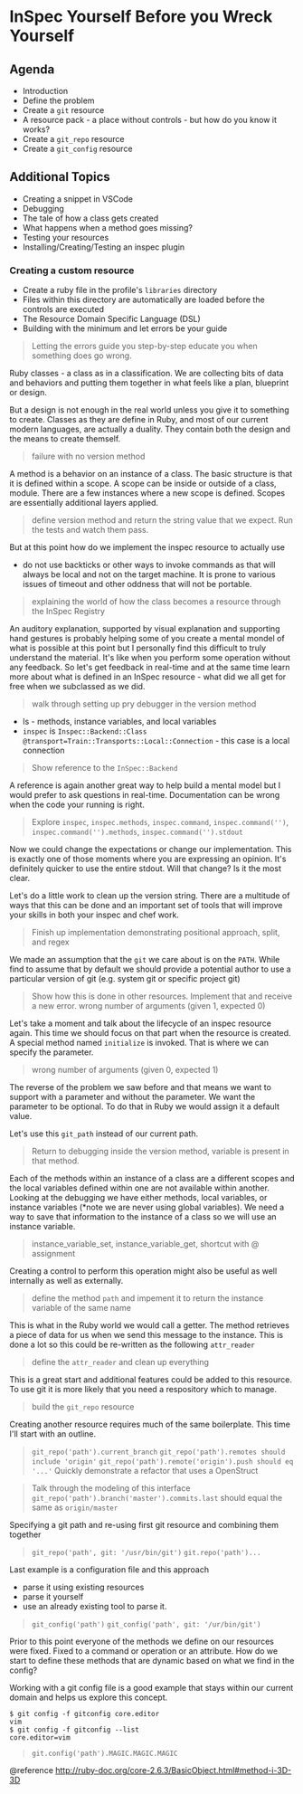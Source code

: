 # InSpec Yourself Before you Wreck Yourself

## Agenda

* Introduction
* Define the problem
* Create a `git` resource
* A resource pack - a place without controls - but how do you know it works?
* Create a `git_repo` resource
* Create a `git_config` resource

## Additional Topics

* Creating a snippet in VSCode
* Debugging
* The tale of how a class gets created
* What happens when a method goes missing?
* Testing your resources
* Installing/Creating/Testing an inspec plugin

### Creating a custom resource

* Create a ruby file in the profile's `libraries` directory
* Files within this directory are automatically are loaded before the controls are executed
* The Resource Domain Specific Language (DSL)
* Building with the minimum and let errors be your guide

> Letting the errors guide you step-by-step educate you when something does go wrong.

Ruby classes - a class as in a classification. We are collecting bits of data and behaviors and putting them together in what feels like a plan, blueprint or design. 


But a design is not enough in the real world unless you give it to something to create. Classes as they are define in Ruby, and most of our current modern languages, are actually a duality. They contain both the design and the means to create themself.

> failure with no version method

A method is a behavior on an instance of a class. The basic structure is that it is defined within a scope. A scope can be inside or outside of a class, module. There are a few instances where a new scope is defined. Scopes are essentially additional layers applied.

> define version method and return the string value that we expect. Run the tests and watch them pass.

But at this point how do we implement the inspec resource to actually use

* do not use backticks or other ways to invoke commands as that will always be local and not on the target machine. It is prone to various issues of timeout and other oddness that will not be portable.

> explaining the world of how the class becomes a resource through the InSpec Registry

An auditory explanation, supported by visual explanation and supporting hand gestures is probably helping some of you create a mental mondel of what is possible at this point but I personally find this difficult to truly understand the material. It's like when you perform some operation without any feedback. So let's get feedback in real-time and at the same time learn more about what is defined in an InSpec resource - what did we all get for free when we subclassed as we did.

> walk through setting up pry debugger in the version method

* ls - methods, instance variables, and local variables
* `inspec` is `Inspec::Backend::Class @transport=Train::Transports::Local::Connection` - this case is a local connection

> Show reference to the `InSpec::Backend`

A reference is again another great way to help build a mental model but I would prefer to ask questions in real-time. Documentation can be wrong when the code your running is right.

> Explore `inspec`, `inspec.methods`, `inspec.command`, `inspec.command('')`, `inspec.command('').methods`, `inspec.command('').stdout`

Now we could change the expectations or change our implementation. This is exactly one of those moments where you are expressing an opinion. It's definitely quicker to use the entire stdout. Will that change? Is it the most clear.

Let's do a little work to clean up the version string. There are a multitude of ways that this can be done and an important set of tools that will improve your skills in both your inspec and chef work.

> Finish up implementation demonstrating positional approach, split, and regex

We made an assumption that the `git` we care about is on the `PATH`. While find to assume that by default we should provide a potential author to use a particular version of git 
(e.g. system git or specific project git)

> Show how this is done in other resources. Implement that and receive a new error.
> wrong number of arguments (given 1, expected 0)

Let's take a moment and talk about the lifecycle of an inspec resource again. This time we should focus on that part when the resource is created. A special method named `initialize` is invoked. That is where we can specify the parameter.

> wrong number of arguments (given 0, expected 1)

The reverse of the problem we saw before and that means we want to support with a parameter and without the parameter. We want the parameter to be optional. To do that in Ruby we would assign it a default value.

Let's use this `git_path` instead of our current path.

> Return to debugging inside the version method, variable is present in that method.

Each of the methods within an instance of a class are a different scopes and the local variables defined within one are not available within another. Looking at the debugging we have either methods, local variables, or instance variables (*note we are never using global variables). We need a way to save that information to the instance of a class so we will use an instance variable.

> instance_variable_set, instance_variable_get, shortcut with @ assignment

Creating a control to perform this operation might also be useful as well internally as well as externally.

> define the method `path` and impement it to return the instance variable of the same name

This is what in the Ruby world we would call a getter. The method retrieves a piece of data for us when we send this message to the instance. This is done a lot so this could be re-written as the following `attr_reader`

> define the `attr_reader` and clean up everything

This is a great start and additional features could be added to this resource. To use git it is more likely that you need a respository which to manage. 

> build the `git_repo` resource

Creating another resource requires much of the same boilerplate. This time I'll start with an outline.

> `git_repo('path').current_branch`
> `git_repo('path').remotes should include 'origin'`
> `git_repo('path').remote('origin').push should eq '...'`
> Quickly demonstrate a refactor that uses a OpenStruct

> Talk through the modeling of this interface
> `git_repo('path').branch('master').commits.last` should equal the same as `origin/master`


Specifying a git path and re-using first git resource and combining them together

> `git_repo('path', git: '/usr/bin/git')`
> `git.repo('path')...`

Last example is a configuration file and this approach 

* parse it using existing resources
* parse it yourself
* use an already existing tool to parse it.

> `git_config('path')`
> `git_config('path', git: '/ur/bin/git')`

Prior to this point everyone of the methods we define on our resources were fixed. Fixed to a command or operation or an attribute. How do we start to define these methods that are dynamic based on what we find in the config?

Working with a git config file is a good example that stays within our current domain and helps us explore this concept.

    $ git config -f gitconfig core.editor
    vim
    $ git config -f gitconfig --list
    core.editor=vim

> `git.config('path').MAGIC.MAGIC.MAGIC`

@reference http://ruby-doc.org/core-2.6.3/BasicObject.html#method-i-3D-3D


